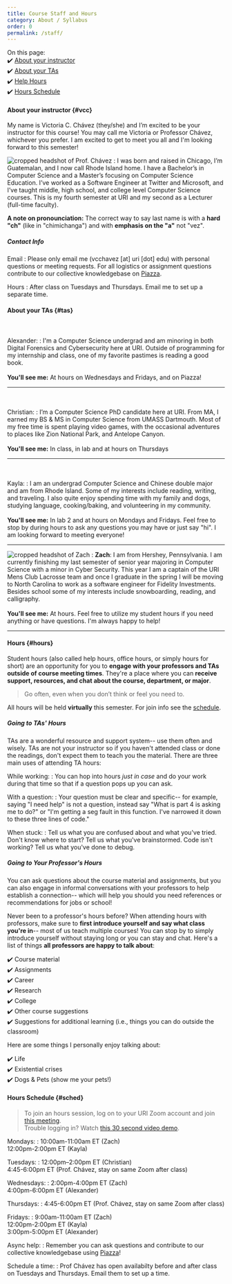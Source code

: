 ```yaml
---
title: Course Staff and Hours
category: About / Syllabus
order: 0
permalink: /staff/
---
```

On this page:  
✔️ [About your instructor](#vcc)  
✔️ [About your TAs](#tas)  
✔️ [Help Hours](#hours)  
✔️ [Hours Schedule](#sched)

#### About your instructor {#vcc}
My name is Victoria C. Chávez (they/she) and I’m excited to be your instructor for this course! You may call me Victoria or Professor Chávez, whichever you prefer. I am excited to get to meet you all and I'm looking forward to this semester!

![cropped headshot of Prof. Chávez](/2-about/imgs/vcc.jpg)
: I was born and raised in Chicago, I’m Guatemalan, and I now call Rhode Island home. I have a Bachelor’s in Computer Science and a Master’s focusing on Computer Science Education. I’ve worked as a Software Engineer at Twitter and Microsoft, and I’ve taught middle, high school, and college level Computer Science courses. This is my fourth semester at URI and my second as a Lecturer (full-time faculty).

**A note on pronounciation:** The correct way to say last name is with a **hard "ch"** (like in "chimichanga") and with **emphasis on the "a"** not "vez".

##### Contact Info

Email
: Please only email me (vcchavez [at] uri [dot] edu) with personal questions or meeting requests. For all logistics or assignment questions contribute to our collective knowledgebase on [Piazza]( https://piazza.com/uri/spring2021/csc212/).

Hours
: After class on Tuesdays and Thursdays. Email me to set up a separate time.

#### About your TAs {#tas}
<br><br>Alexander:
: I'm a Computer Science undergrad and am minoring in both Digital Forensics and Cybersecurity here at URI. Outside of programming for my internship and class, one of my favorite pastimes is reading a good book.
<br><br>
**You'll see me:** At hours on Wednesdays and Fridays, and on Piazza!

---

<br><br>Christian:
: I’m a Computer Science PhD candidate here at URI. From MA, I earned my BS & MS in Computer Science from UMASS Dartmouth. Most of my free time is spent playing video games, with the occasional adventures to places like Zion National Park, and Antelope Canyon.
<br><br>
**You'll see me:** In class, in lab and at hours on Thursdays

---

<br><br>Kayla:
: I am an undergrad Computer Science and Chinese double major and am from Rhode Island. Some of my interests include reading, writing, and traveling. I also quite enjoy spending time with my family and dogs, studying language, cooking/baking, and volunteering in my community.
<br><br>
**You'll see me:** In lab 2 and at hours on Mondays and Fridays. Feel free to stop by during hours to ask any questions you may have or just say "hi". I am looking forward to meeting everyone!

---

![cropped headshot of Zach](/2-about/imgs/zach.jpg) 
: **Zach**: I am from Hershey, Pennsylvania. I am currently finishing my last semester of senior year majoring in Computer Science with a minor in Cyber Security. This year I am a captain of the URI Mens Club Lacrosse team and once I graduate in the spring I will be moving to North Carolina to work as a software engineer for Fidelity Investments. Besides school some of my interests include snowboarding, reading, and calligraphy. 
<br><br>
**You'll see me:** At hours. Feel free to utilize my student hours if you need anything or have questions. I'm always happy to help!

---

#### Hours {#hours}
Student hours (also called help hours, office hours, or simply hours for short) are an opportunity for you to **engage with your professors and TAs outside of course meeting times**. They're a place where you can **receive support, resources, and chat about the course, department, or major**. 

> Go often, even when you don’t think or feel you need to.

All hours will be held **virtually** this semester. For join info see the [schedule](#sched).

##### Going to TAs' Hours
TAs are a wonderful resource and support system-- use them often and wisely. TAs are not your instructor so if you haven't attended class or done the readings, don't expect them to teach you the material. There are three main uses of attending TA hours:

While working:
: You can hop into hours *just in case* and do your work during that time so that if a question pops up you can ask.

With a question:
: Your question must be clear and specific-- for example, saying "I need help" is not a question, instead say "What is part 4 is asking me to do?" or "I'm getting a seg fault in this function. I've narrowed it down to these three lines of code."

When stuck:
: Tell us what you are confused about and what you've tried. Don't know where to start? Tell us what you've brainstormed. Code isn't working? Tell us what you've done to debug.

##### Going to Your Professor's Hours
You can ask questions about the course material and assignments, but you can also engage in informal conversations with your professors to help establish a connection-- which will help you should you need references or recommendations for jobs or school! 

Never been to a professor's hours before? When attending hours with professors, make sure to **first introduce yourself and say what class you're in**-- most of us teach multiple courses! You can stop by to simply introduce yourself without staying long or you can stay and chat. Here's a list of things **all professors are happy to talk about**:

✔️ Course material  
✔️ Assignments  
✔️ Career  
✔️ Research  
✔️ College  
✔️ Other course suggestions  
✔️ Suggestions for additional learning (i.e., things you can do outside the classroom)  

Here are some things I personally enjoy talking about:

✔️ Life  
✔️ Existential crises  
✔️ Dogs & Pets (show me your pets!)

#### Hours Schedule {#sched}
> To join an hours session, log on to your URI Zoom account and join [this meeting](https://uri-edu.zoom.us/j/99113409560?pwd=TjlDdmo5cFNzYWozMXJHSGtaZm1TQT09).  
Trouble logging in? Watch [this 30 second video demo](https://youtu.be/XYM-nMXAiRY).

Mondays:
: 10:00am-11:00am ET (Zach)  
12:00pm-2:00pm ET (Kayla)

Tuesdays:
: 12:00pm–2:00pm ET (Christian)  
4:45-6:00pm ET (Prof. Chávez, stay on same Zoom after class)

Wednesdays:
: 2:00pm-4:00pm ET (Zach)  
4:00pm-6:00pm ET (Alexander)

Thursdays:
: 4:45-6:00pm ET (Prof. Chávez, stay on same Zoom after class)

Fridays:
: 9:00am-11:00am ET (Zach)  
12:00pm-2:00pm ET (Kayla)  
3:00pm-5:00pm ET (Alexander)

Async help:
: Remember you can ask questions and contribute to our collective knowledgebase using [Piazza](https://piazza.com/uri/spring2021/csc212)!

Schedule a time:
: Prof Chávez has open availabilty before and after class on Tuesdays and Thursdays. Email them to set up a time.